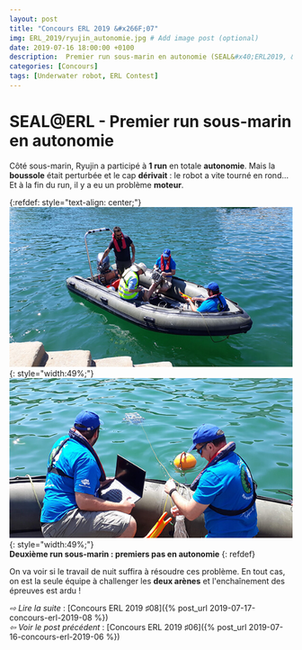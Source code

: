 ```yaml
---
layout: post
title: "Concours ERL 2019 &#x266F;07"
img: ERL_2019/ryujin_autonomie.jpg # Add image post (optional)
date: 2019-07-16 18:00:00 +0100
description:  Premier run sous-marin en autonomie (SEAL&#x40;ERL2019, &#x266F;07)
categories: [Concours]
tags: [Underwater robot, ERL Contest]
---
```



# SEAL&#x40;ERL -  Premier run sous-marin en autonomie
 
Côté sous-marin, Ryujin a participé à **1 run** en totale **autonomie**. Mais la **boussole** était perturbée et le cap **dérivait** : le robot a vite tourné en rond... Et à la fin du run, il y a eu un problème **moteur**. 


{:refdef: style="text-align: center;"}
![image](/assets/img/ERL_2019/second_underwater_run_01.jpg){: style="width:49%;"} ![image](/assets/img/ERL_2019/second_underwater_run_02.jpg){: style="width:49%;"}<br/> 
**Deuxième run sous-marin : premiers pas en autonomie**
{: refdef}


On va voir si le travail de nuit suffira à résoudre ces problème. En tout cas, on est la seule équipe à challenger les **deux arènes** et l'enchaînement des épreuves est ardu !  


*&#x21E8; Lire la suite* : [Concours ERL 2019 &#x266F;08]({% post_url 2019-07-17-concours-erl-2019-08 %}) <br/>
*&#x21E6; Voir le post précédent* : [Concours ERL 2019 &#x266F;06]({% post_url 2019-07-16-concours-erl-2019-06 %})


<!-- *&#x2192; Découvrir l'édition 2020* : [Concours ERL 2020 &#x266F;O1]({% post_url 2019-07-13-concours-erl-2019-01 %}) -->
<!-- *&#x2192; Revivre l'édition 2019* : [Concours ERL 2019 &#x266F;O1]({% post_url 2019-07-13-concours-erl-2019-01 %}) -->